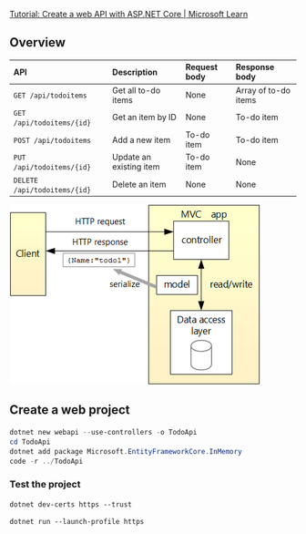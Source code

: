 [Tutorial: Create a web API with ASP.NET Core | Microsoft Learn](https://learn.microsoft.com/en-us/aspnet/core/tutorials/first-web-api?view=aspnetcore-8.0&tabs=visual-studio-code)

## Overview

| API                          | Description             | Request body | Response body        |
| :--------------------------- | :---------------------- | :----------- | :------------------- |
| `GET /api/todoitems`         | Get all to-do items     | None         | Array of to-do items |
| `GET /api/todoitems/{id}`    | Get an item by ID       | None         | To-do item           |
| `POST /api/todoitems`        | Add a new item          | To-do item   | To-do item           |
| `PUT /api/todoitems/{id}`    | Update an existing item | To-do item   | None                 |
| `DELETE /api/todoitems/{id}` | Delete an item          | None         | None                 |

![The client is represented by a box on the left. It submits a request and receives a response from the application, a box drawn on the right. Within the application box, three boxes represent the controller, the model, and the data access layer. The request comes into the application's controller, and read/write operations occur between the controller and the data access layer. The model is serialized and returned to the client in the response.](images/architecture.pngview=aspnetcore-8.png)

## Create a web project

~~~powershell
dotnet new webapi --use-controllers -o TodoApi
cd TodoApi
dotnet add package Microsoft.EntityFrameworkCore.InMemory
code -r ../TodoApi
~~~

### Test the project

~~~
dotnet dev-certs https --trust
~~~

~~~
dotnet run --launch-profile https
~~~

